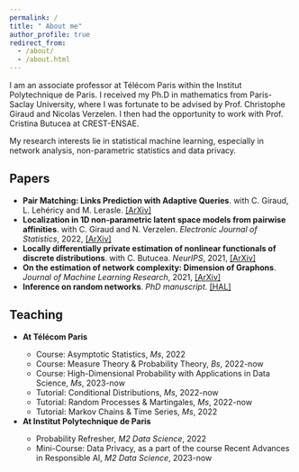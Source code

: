 ```yaml
---
permalink: /
title: " About me"
author_profile: true
redirect_from: 
  - /about/
  - /about.html
---
```

I am an associate professor at  Télécom Paris within the Institut Polytechnique de Paris.  I received my Ph.D in mathematics from Paris-Saclay University, where I was fortunate to be advised by Prof. Christophe Giraud and Nicolas Verzelen.   I then had the opportunity to work with Prof. Cristina Butucea at CREST-ENSAE. 

My research interests lie in statistical machine learning, especially in network analysis, non-parametric statistics and data privacy.



Papers
------
<ul>
  <li><b>Pair Matching: Links Prediction with Adaptive Queries</b>. with C. Giraud, L. Lehéricy and M. Lerasle. <a href="https://arxiv.org/abs/1905.07342?context=math.ST">[ArXiv]</a></li>
  <li><b>Localization in 1D non-parametric latent space models from pairwise affinities</b>. with C. Giraud and N. Verzelen. <em> Electronic Journal of Statistics</em>, 2022,  <a href="https://arxiv.org/abs/2108.03098">[ArXiv]</a></li>
    <li><b>Locally differentially private estimation of nonlinear functionals of discrete distributions</b>. with C. Butucea. <em>NeurIPS</em>, 2021, <a href="https://arxiv.org/abs/2107.03940">[ArXiv]</a></li>
  <li><b>On the estimation of network complexity: Dimension of Graphons</b>. <em>Journal of Machine Learning Research</em>, 2021, <a href="https://arxiv.org/abs/1909.02900">[ArXiv]</a></li>
  <li><b>Inference on random networks</b>. <em>PhD manuscript</em>. <a href="https://hal.inria.fr/tel-03041741">[HAL]</a></li> 
</ul>
   
    
    
Teaching
------
<ul>
  <li><b>At Télécom Paris</b></li>
    <ul>
      <li> Course: Asymptotic Statistics, <em>Ms</em>, 2022 </li>
        <li> Course: Measure Theory & Probability Theory, <em>Bs</em>, 2022-now  </li>
       <li> Course: High-Dimensional Probability with Applications in Data Science, <em>Ms</em>, 2023-now  </li>
       <li> Tutorial: Conditional Distributions,  <em>Ms</em>, 2022-now </li>
      <li> Tutorial: Random Processes & Martingales,  <em>Ms</em>, 2022-now </li>
       <li> Tutorial: Markov Chains & Time Series,  <em>Ms</em>, 2022 </li>
    </ul>
  
  <li><b>At Institut Polytechnique de Paris</b></li>
  <ul>
      <li> Probability Refresher, <em>M2 Data Science</em>,  2022 </li>
      <li> Mini-Course: Data Privacy, as a part of the course Recent Advances in Responsible AI, <em>M2 Data Science</em>, 2023-now </li>
    </ul>
</ul>
 




